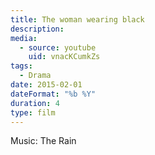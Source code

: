 ```yaml
---
title: The woman wearing black
description:
media:
  - source: youtube
    uid: vnacKCumkZs
tags: 
  - Drama
date: 2015-02-01
dateFormat: "%b %Y"
duration: 4
type: film
---
```


Music: The Rain
